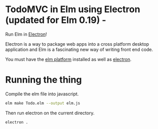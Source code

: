 # TodoMVC in Elm using Electron (updated for Elm 0.19) -

Run Elm in [Electron](http://electron.atom.io/)!

Electron is a way to package web apps into a cross platform desktop application and Elm is a fascinating new way of writing front end code.

You must have the [elm platform](http://elm-lang.org/install) installed as well as [electron](http://electron.atom.io/).

# Running the thing
Compile the elm file into javascript.
```bash
elm make Todo.elm --output elm.js

```

Then run electron on the current directory.
```bash
electron .
```
